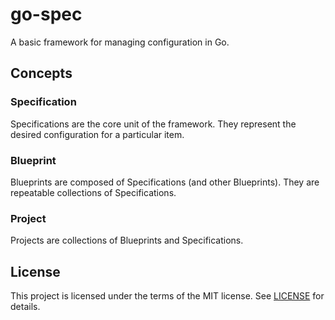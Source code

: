 # go-spec

A basic framework for managing configuration in Go.

## Concepts

### Specification

Specifications are the core unit of the framework.  They represent the desired configuration for a particular item.

### Blueprint

Blueprints are composed of Specifications (and other Blueprints).  They are repeatable collections of Specifications.

### Project

Projects are collections of Blueprints and Specifications.

## License

This project is licensed under the terms of the MIT license. See [LICENSE](LICENSE) for details.
